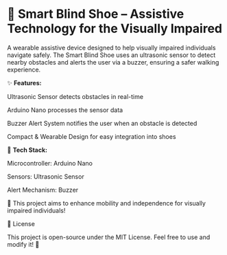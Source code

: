 # 👟 Smart Blind Shoe – Assistive Technology for the Visually Impaired

A wearable assistive device designed to help visually impaired individuals navigate safely. The Smart Blind Shoe uses an ultrasonic sensor to detect nearby obstacles and alerts the user via a buzzer, ensuring a safer walking experience.

✨ **Features:**

Ultrasonic Sensor detects obstacles in real-time

Arduino Nano processes the sensor data

Buzzer Alert System notifies the user when an obstacle is detected

Compact & Wearable Design for easy integration into shoes

🔧 **Tech Stack:**

Microcontroller: Arduino Nano

Sensors: Ultrasonic Sensor

Alert Mechanism: Buzzer

🚀 This project aims to enhance mobility and independence for visually impaired individuals!

📜 License

This project is open-source under the MIT License. Feel free to use and
modify it! 🚀


